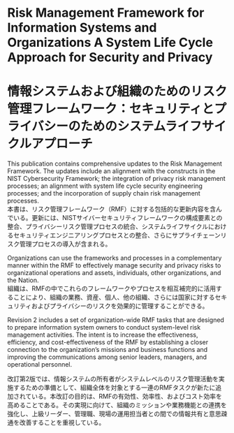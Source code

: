 # Risk Management Framework for Information Systems and Organizations A System Life Cycle Approach for Security and Privacy 
# 情報システムおよび組織のためのリスク管理フレームワーク：セキュリティとプライバシーのためのシステムライフサイクルアプローチ

This publication contains comprehensive updates to the Risk Management Framework. The updates include an alignment with the constructs in the NIST Cybersecurity Framework; the integration of privacy risk management processes; an alignment with system life cycle security engineering processes; and the incorporation of supply chain risk management processes.  
本書は、リスク管理フレームワーク（RMF）に対する包括的な更新内容を含んでいる。更新には、NISTサイバーセキュリティフレームワークの構成要素との整合、プライバシーリスク管理プロセスの統合、システムライフサイクルにおけるセキュリティエンジニアリングプロセスとの整合、さらにサプライチェーンリスク管理プロセスの導入が含まれる。  

Organizations can use the frameworks and processes in a complementary manner within the RMF to effectively manage security and privacy risks to organizational operations and assets, individuals, other organizations, and the Nation.  
組織は、RMFの中でこれらのフレームワークやプロセスを相互補完的に活用することにより、組織の業務、資産、個人、他の組織、さらには国家に対するセキュリティおよびプライバシーのリスクを効果的に管理することができる。  


Revision 2 includes a set of organization-wide RMF tasks that are designed to prepare information system owners to conduct system-level risk management activities. The intent is to increase the effectiveness, efficiency, and cost-effectiveness of the RMF by establishing a closer connection to the organization’s missions and business functions and improving the communications among senior leaders, managers, and operational personnel. 

改訂第2版では、情報システムの所有者がシステムレベルのリスク管理活動を実施するための準備として、組織全体を対象とする一連のRMFタスクが新たに追加されている。本改訂の目的は、RMFの有効性、効率性、およびコスト効率を高めることである。その実現に向けて、組織のミッションや業務機能との連携を強化し、上級リーダー、管理職、現場の運用担当者との間での情報共有と意思疎通を改善することを重視している。